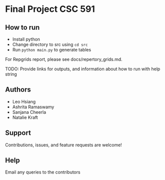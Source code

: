 # Final Project CSC 591

## How to run

* Install python
* Change directory to src using `cd src`
* Run `python main.py` to generate tables


For Repgrids report, please see docs/repertory_grids.md.

TODO:
Provide links for outputs, and information about how to run with help string

## Authors 

- Leo Hsiang
- Ashrita Ramaswamy
- Sanjana Cheerla	
- Natalie Kraft

##  Support

Contributions, issues, and feature requests are welcome!

## Help

Email any queries to the contributors
